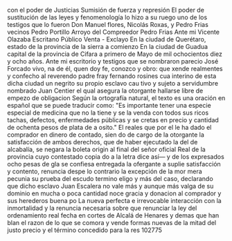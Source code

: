 con el poder de Justicias Sumisión de fuerza y represión
El poder de sustitución de las leyes y fenomenología
lo hizo a su ruego uno de los testigos que lo fueron Don Manuel
flores, Nicolás Roxas, y Pedro Frias vecinos
Pedro Portillo Arroyo del Compreedor Pedro Frias
Ante mi Vicente Olazaba
Escritano Público
Venta - Exclayo
En la ciudad de Querétaro, estado de la provincia de la sierra a comienzo
En la ciudad de Guadua capital de la provincia de Cifara a primero de Mayo de mil ochocientos diez y ocho años. Ante mi escritorio y testigos que se nombraron parecio José Forcado vivo, na de él, quen doy fe, conozco y obro: que xende realmentes
y confecho al reverendo padre fray fernando rosines cua
interino de esta dicha ciudad un negrito su propio esclavo cau
tivo y sujeto a servidumbre nombrado Juan Centier el qual
asegura la otorgante hallarse libre de empezo de obligacion
Según la ortografía natural, el texto es una oración en español que se puede traducir como: "Es importante tener una especie especial de medicina que no la tiene y se la venda con todos sus ricos tachas, defectos, enfermedades públicas y se cretas en precio y cantidad de ochenta pesos de plata de a osito."
El reales que por el le ha dado el comprador en dinero de contado, sien do de cargo de la otorgante la satisfacción de ambos derechos, que de haber ejecutado la del de alcabalía, se negara la boleta origin al final del señor oficial Real de la provincia cuyo contestado copia
do a la letra dice así— y de los expresados ocho pesas de gla se confiesa entregada la ofergante a suplie satisfacción y contento, renuncia despe lo contrario la excepción de la mor
mera pecunia su prueba del escudo termino eligo y más del caso, declarando que dicho esclavo Juan Escalera no vale más y aunque más valga de su dominio en mucha o poca cantidad noce gracia y donacion al comprador y sus herederos buena po
La nueva perfecta e irrevocable interacción con la inmortalidad y la renuncia necesaria sobre que renunciar la ley del ordenamiento real fecha en cortes de Alcalá de Henares y demas que han blan el razon de lo que se comora y vende formas nuevas de
la mitad del justo precio y el término concedido para la res
102775